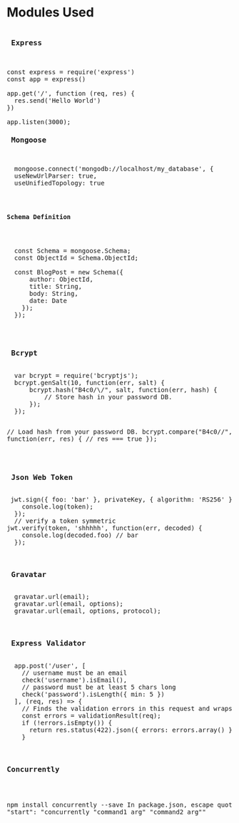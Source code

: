 # Modules Used
<pre>
<h3> Express </h3>

const express = require('express')
const app = express()

app.get('/', function (req, res) {
  res.send('Hello World')
})

app.listen(3000);
<h3> Mongoose </h3>
<pre>
  mongoose.connect('mongodb://localhost/my_database', {
  useNewUrlParser: true,
  useUnifiedTopology: true
</pre>
<b>Schema Definition</b>
  <pre>
  const Schema = mongoose.Schema;
  const ObjectId = Schema.ObjectId;

  const BlogPost = new Schema({
      author: ObjectId,
      title: String,
      body: String,
      date: Date
    });
  });
</pre>
<h3> Bcrypt </h3>
  var bcrypt = require('bcryptjs');
  bcrypt.genSalt(10, function(err, salt) {
      bcrypt.hash("B4c0/\/", salt, function(err, hash) {
          // Store hash in your password DB.
      });
  });
  
  // Load hash from your password DB.
  bcrypt.compare("B4c0/\/", hash, function(err, res) {
      // res === true
  });
 <h3> Json Web Token</h3>
 jwt.sign({ foo: 'bar' }, privateKey, { algorithm: 'RS256' }, function(err, token) {
    console.log(token);
  });
  // verify a token symmetric
jwt.verify(token, 'shhhhh', function(err, decoded) {
    console.log(decoded.foo) // bar
  });
  
  <h3> Gravatar </h3>
  gravatar.url(email);
  gravatar.url(email, options);
  gravatar.url(email, options, protocol);
  
  <h3> Express Validator </h3>
  app.post('/user', [
    // username must be an email
    check('username').isEmail(),
    // password must be at least 5 chars long
    check('password').isLength({ min: 5 })
  ], (req, res) => {
    // Finds the validation errors in this request and wraps them in an object with handy functions
    const errors = validationResult(req);
    if (!errors.isEmpty()) {
      return res.status(422).json({ errors: errors.array() });
    }  
    
  <h3>Concurrently</h3>

  npm install concurrently --save
  In package.json, escape quotes:
  "start": "concurrently \"command1 arg\" \"command2 arg\""
    
</pre>
